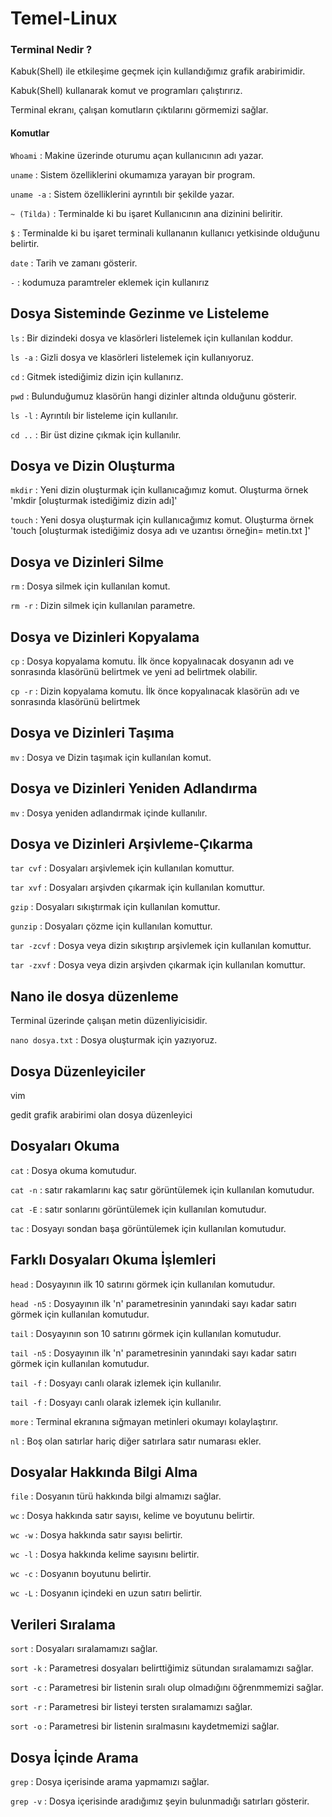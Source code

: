 # Temel-Linux
### Terminal Nedir ?
Kabuk(Shell) ile etkileşime geçmek için kullandığımız grafik arabirimidir.

Kabuk(Shell) kullanarak komut ve programları çalıştırırız.

Terminal ekranı, çalışan komutların çıktılarını görmemizi sağlar.

#### Komutlar

`Whoami` : Makine üzerinde oturumu açan kullanıcının adı yazar.

`uname` : Sistem özelliklerini okumamıza yarayan bir program.

`uname -a` : Sistem özelliklerini ayrıntılı bir şekilde yazar.

`~ (Tilda)` : Terminalde ki bu işaret Kullanıcının ana dizinini beliritir.

`$` : Terminalde ki bu işaret terminali kullananın kullanıcı yetkisinde olduğunu belirtir.

`date` : Tarih ve zamanı gösterir.

`-` : kodumuza paramtreler eklemek için kullanırız

## Dosya Sisteminde Gezinme ve Listeleme 

`ls` :  Bir dizindeki dosya ve klasörleri listelemek için kullanılan koddur.

`ls -a` : Gizli dosya ve klasörleri listelemek için kullanıyoruz.

`cd` : Gitmek istediğimiz dizin için kullanırız.

`pwd` : Bulunduğumuz klasörün hangi dizinler altında olduğunu gösterir.

`ls -l` : Ayrıntılı bir listeleme için kullanılır.

`cd ..` : Bir üst dizine çıkmak için kullanılır.

## Dosya ve Dizin Oluşturma 

`mkdir` : Yeni dizin oluşturmak için kullanıcağımız komut. Oluşturma örnek 'mkdir [oluşturmak istediğimiz dizin adı]'

`touch` : Yeni dosya oluşturmak için kullanıcağımız komut. Oluşturma örnek 'touch [oluşturmak istediğimiz dosya adı ve uzantısı örneğin= metin.txt ]'

## Dosya ve Dizinleri Silme

`rm` : Dosya silmek için kullanılan komut.

`rm -r` : Dizin silmek için kullanılan parametre.

## Dosya ve Dizinleri Kopyalama

`cp` : Dosya kopyalama komutu. İlk önce kopyalınacak dosyanın adı ve sonrasında klasörünü belirtmek ve yeni ad belirtmek olabilir.

`cp -r` : Dizin kopyalama komutu.  İlk önce kopyalınacak klasörün adı ve sonrasında klasörünü belirtmek

## Dosya ve Dizinleri Taşıma

`mv` : Dosya ve Dizin taşımak için kullanılan komut.

## Dosya ve Dizinleri Yeniden Adlandırma

`mv` : Dosya yeniden adlandırmak içinde kullanılır.

## Dosya ve Dizinleri Arşivleme-Çıkarma

`tar cvf` : Dosyaları arşivlemek için kullanılan komuttur.

`tar xvf` : Dosyaları arşivden çıkarmak için kullanılan komuttur.

`gzip` : Dosyaları sıkıştırmak için kullanılan komuttur.

`gunzip` : Dosyaları çözme  için kullanılan komuttur.

`tar -zcvf` : Dosya veya dizin sıkıştırıp arşivlemek için kullanılan komuttur.

`tar -zxvf` : Dosya veya dizin arşivden çıkarmak için kullanılan komuttur.

## Nano ile dosya düzenleme

Terminal üzerinde çalışan metin düzenliyicisidir.

`nano dosya.txt` : Dosya oluşturmak için yazıyoruz.

## Dosya Düzenleyiciler

vim 

gedit grafik arabirimi olan dosya düzenleyici

## Dosyaları Okuma

`cat` : Dosya okuma komutudur.

`cat -n` : satır rakamlarını kaç satır görüntülemek için kullanılan komutudur.

`cat -E` : satır sonlarını görüntülemek için kullanılan komutudur.

`tac` : Dosyayı sondan başa görüntülemek için kullanılan komutudur.

## Farklı Dosyaları Okuma İşlemleri

`head` : Dosyayının ilk 10 satırını görmek için kullanılan komutudur.

`head -n5` : Dosyayının ilk 'n' parametresinin yanındaki sayı kadar satırı görmek için kullanılan komutudur.

`tail` : Dosyayının son 10 satırını görmek için kullanılan komutudur.

`tail -n5` : Dosyayının ilk 'n' parametresinin yanındaki sayı kadar satırı görmek için kullanılan komutudur.

`tail -f` : Dosyayı canlı olarak izlemek için kullanılır.

`tail -f` : Dosyayı canlı olarak izlemek için kullanılır.

`more` : Terminal ekranına sığmayan metinleri okumayı kolaylaştırır.

`nl` : Boş olan satırlar hariç diğer satırlara satır numarası ekler.

## Dosyalar Hakkında Bilgi Alma

`file` : Dosyanın türü hakkında bilgi almamızı sağlar.

`wc` : Dosya hakkında satır sayısı, kelime ve boyutunu belirtir.

`wc -w` : Dosya hakkında satır sayısı belirtir.

`wc -l` : Dosya hakkında kelime sayısını belirtir.

`wc -c` : Dosyanın boyutunu belirtir.

`wc -L` : Dosyanın içindeki en uzun satırı belirtir.

## Verileri Sıralama

`sort` : Dosyaları sıralamamızı sağlar.

`sort -k` : Parametresi dosyaları belirttiğimiz sütundan sıralamamızı sağlar.

`sort -c` : Parametresi bir listenin sıralı olup olmadığını öğrenmmemizi sağlar.

`sort -r` : Parametresi bir listeyi tersten sıralamamızı sağlar.

`sort -o` : Parametresi bir listenin sıralmasını kaydetmemizi sağlar.

## Dosya İçinde Arama

`grep` : Dosya içerisinde arama yapmamızı sağlar.

`grep -v` : Dosya içerisinde aradığımız şeyin bulunmadığı satırları gösterir.






















